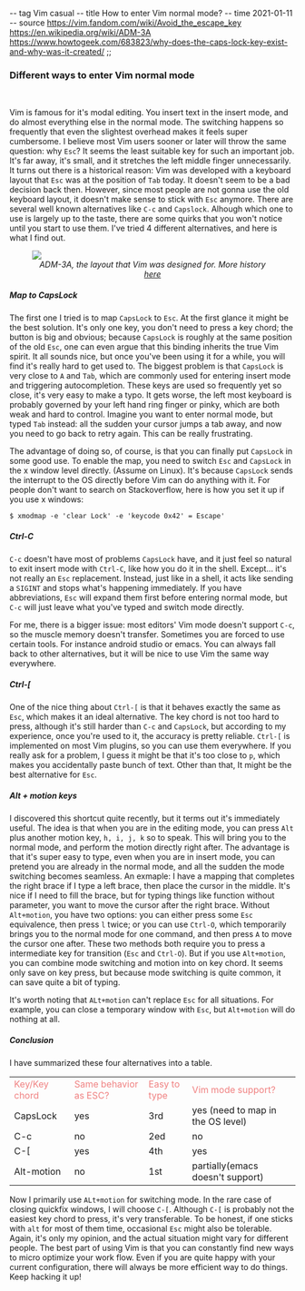 -- tag Vim casual
-- title How to enter Vim normal mode?
-- time 2021-01-11
-- source https://vim.fandom.com/wiki/Avoid_the_escape_key
          https://en.wikipedia.org/wiki/ADM-3A
          https://www.howtogeek.com/683823/why-does-the-caps-lock-key-exist-and-why-was-it-created/
;;
### Different ways to enter Vim normal mode

<br/>

Vim is famous for it's modal editing. You insert text in the insert mode, and do almost everything else in the normal mode. The switching happens so frequently that even the slightest overhead makes it feels super cumbersome. I believe most Vim users sooner or later will throw the same question: why `Esc`? It seems the least suitable key for such an important job. It's far away, it's small, and it stretches the left middle finger unnecessarily. It turns out there is a historical reason: Vim was developed with a keyboard layout that `Esc` was at the position of `Tab` today. It doesn't seem to be a bad decision back then. However, since most people are not gonna use the old keyboard layout, it doesn't make sense to stick with `Esc` anymore. There are several well known alternatives like `C-c` and `Capslock`. Alhough which one to use is largely up to the taste, there are some quirks that you won't notice until you start to use them. I've tried 4 different alternatives, and here is what I find out.

<figure>
    <img style="display: block; margin: auto;" src="https://upload.wikimedia.org/wikipedia/commons/thumb/a/a0/KB_Terminal_ADM3A.svg/640px-KB_Terminal_ADM3A.svg.png">
    <figcaption align="center"> <i>ADM-3A, the layout that Vim was designed for. More history <a href="https://www.reddit.com/r/vim/comments/dvvbbi/how_many_people_actually_use_the_escape_key/">here</a></i>
    </figcaption>
</figure>

##### Map to CapsLock
The first one I tried is to map `CapsLock` to `Esc`. At the first glance it might be the best solution. It's only one key, you don't need to press a key chord; the button is big and obvious; because `CapsLock` is roughly at the same position of the old `Esc`, one can even argue that this binding inherits the true Vim spirit. It all sounds nice, but once you've been using it for a while, you will find it's really hard to get used to. The biggest problem is that `CapsLock` is very close to `A` and `Tab`, which are commonly used for entering insert mode and triggering autocompletion. These keys are used so frequently yet so close, it's very easy to make a typo. It gets worse, the left most keyboard is probably governed by your left hand ring finger or pinky, which are both weak and hard to control. Imagine you want to enter normal mode, but typed `Tab` instead: all the sudden your cursor jumps a tab away, and now you need to go back to retry again. This can be really frustrating.

The advantage of doing so, of course, is that you can finally put `CapsLock` in some good use. To enable the map, you need to switch `Esc` and `CapsLock` in the x window level directly. (Assume on Linux). It's because `CapsLock` sends the interrupt to the OS directly before Vim can do anything with it. For people don't want to search on Stackoverflow, here is how you set it up if you use x windows:

```
$ xmodmap -e 'clear Lock' -e 'keycode 0x42' = Escape'
```

##### Ctrl-C
`C-c` doesn't have most of problems `CapsLock` have, and it just feel so natural to exit insert mode with `Ctrl-C`, like how you do it in the shell. Except... it's not really an `Esc` replacement. Instead, just like in a shell, it acts like sending a `SIGINT` and stops what's happening immediately. If you have abbreviations, `Esc` will expand them first before entering normal mode, but `C-c` will just leave what you've typed and switch mode directly.

For me, there is a bigger issue: most editors' Vim mode doesn't support `C-c`, so the muscle memory doesn't transfer. Sometimes you are forced to use certain tools. For instance android studio or emacs. You can always fall back to other alternatives, but it will be nice to use Vim the same way everywhere.

##### Ctrl-[
One of the nice thing about `Ctrl-[` is that it behaves exactly the same as `Esc`, which makes it an ideal alternative. The key chord is not too hard to press, although it's still harder than `C-c` and `CapsLock`, but according to my experience, once you're used to it, the accuracy is pretty reliable. `Ctrl-[` is implemented on most Vim plugins, so you can use them everywhere. If you really ask for a problem, I guess it might be that it's too close to `p`, which makes you accidentally paste bunch of text. Other than that, It might be the best alternative for `Esc`.

##### Alt + motion keys
I discovered this shortcut quite recently, but it terms out it's immediately useful. The idea is that when you are in the editing mode, you can press `Alt` plus another motion key, `h, i, j, k` so to speak. This will bring you to the normal mode, and perform the motion directly right after. The advantage is that it's super easy to type, even when you are in insert mode, you can pretend you are already in the normal mode, and all the sudden the mode switching becomes seamless. An exmaple: I have a mapping that completes the right brace if I type a left brace, then place the cursor in the middle. It's nice if I need to fill the brace, but for typing things like function without parameter, you want to move the cursor after the right brace. Without `Alt+motion`, you have two options: you can either press some `Esc` equivalence, then press `l` twice; or you can use `Ctrl-O`, which temporarily brings you to the normal mode for one command, and then press `A` to move the cursor one after. These two methods both require you to press a intermediate key for transition (`Esc` and `Ctrl-O`). But if you use `Alt+motion`, you can combine mode switching and motion into on key chord. It seems only save on key press, but because mode switching is quite common, it can save quite a bit of typing.

It's worth noting that `ALt+motion` can't replace `Esc` for all situations. For example, you can close a temporary window with `Esc`, but `Alt+motion` will do nothing at all.

##### Conclusion
I have summarized these four alternatives into a table.
<table>
    <tr style="color: LightCoral;">
        <td> Key/Key chord </td>
        <td>Same behavior as ESC?</td>
        <td>Easy to type</td>
        <td>Vim mode support? </td>
    </tr>
    <tr>
        <td>CapsLock</td>
        <td>yes</td>
        <td>3rd</td>
        <td>yes (need to map in the OS level)</td>
    </tr>
    <tr>
        <td>C-c</td>
        <td>no</td>
        <td>2ed</td>
        <td>no</td>
    </tr>
    <tr>
        <td>C-[</td>
        <td>yes</td>
        <td>4th</td>
        <td>yes</td>
    </tr>
    <tr>
        <td>Alt-motion</td>
        <td>no</td>
        <td>1st</td>
        <td>partially(emacs doesn't support)</td>
    </tr>
</table>

Now I primarily use `ALt+motion` for switching mode. In the rare case of closing quickfix windows, I will choose `C-[`. Although `C-[` is probably not the easiest key chord to press, it's very transferable. To be honest, if one sticks with `alt` for most of them time, occasional `Esc` might also be tolerable. Again, it's only my opinion, and the actual situation might vary for different people. The best part of using Vim is that you can constantly find new ways to micro optimize your work flow. Even if you are quite happy with your current configuration, there will always be more efficient way to do things. Keep hacking it up!
